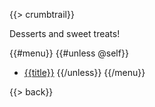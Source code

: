 {{> crumbtrail}}

Desserts and sweet treats!

{{#menu}}
{{#unless @self}}
* [{{title}}]({{href}})
{{/unless}}
{{/menu}}

{{> back}}
